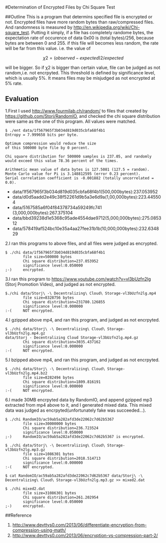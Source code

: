 #Determination of Encrypted Files by Chi Square Test

##Outline
This is a program that determins specified file is encrypted or not. 
Encrypted files have more random bytes than raw/compressed files. And randomness is measured by 
http://en.wikipedia.org/wiki/Chi-square_test. Putting it simply, if a file has completely randome bytes,
the expectation rate of occurence of data 0x00 is (total bytes)/256, because bytes are between 0 and 255.
if this file will becomes less random, the rate will be far from this value. i.e. the value of
```math
χ2=(observed-expected)2/expected
```
will be bigger. So if χ2 is bigger than certain value, file can be judged as not random,i.e. not encrpyted.
This threshold is defined by significance level, which is usually 5%. It means files may be misjudged as not encrypted
at 5% rate.

## Evaluation
1.First I used http://www.fourmilab.ch/random/ to files that created by https://github.com/Storj/RandomIO, 
and checked the chi square distribution were same as the one of this program. All values were matched.
```
$ ./ent data/1f567965f3b034d819d035cbfa68f4b1 
Entropy = 7.999658 bits per byte.

Optimum compression would reduce the size
of this 500000 byte file by 0 percent.

Chi square distribution for 500000 samples is 237.05, and randomly
would exceed this value 78.36 percent of the times.

Arithmetic mean value of data bytes is 127.5081 (127.5 = random).
Monte Carlo value for Pi is 3.148812595 (error 0.23 percent).
Serial correlation coefficient is -0.001882 (totally uncorrelated = 0.0).
```

* data/1f567965f3b034d819d035cbfa68f4b1(500,000bytes):237.053952
* data/d0d5aadd2e49c38f52261d9b5a3e6d9a(1,00,000bytes):223.445504
* data/5167585a6f04f84378734a59249fc741 (3,000,000bytes):267.375104
* data/bbd39238d1e5368c95ade4554dae9712(5,000,000bytes):275.085312
* data/578419af524bc10e35a4aa27fee31b1b(10,000,000bytes):232.634829

2.I ran this programs to above files, and all files were judged as encrypted.
```
$ ./chi data/1f567965f3b034d819d035cbfa68f4b1 
        file size=500000 bytes
        Chi square distribution=237.053952
        significance level:0.050000
;-)     encrypted.

```

3.I ran this program to https://www.youtube.com/watch?v=vl3bUzfn2lg (Storj Promotion Video), and judged as
not encrypted.
```
$./chi data/Storj\ -\ Decentralizing\ Cloud\ Storage-vl3bUzfn2lg.mp4
        file size=8328756 bytes
        Chi square distribution=231780.126855
        significance level:0.000000
:-(     NOT encrypted.
```

4.I gzipped above mp4, and ran this program, and judged as not encrpyted.

```
$ ./chi data/Storj\ -\ Decentralizing\ Cloud\ Storage-vl3bUzfn2lg.mp4.gz 
data/Storj - Decentralizing Cloud Storage-vl3bUzfn2lg.mp4.gz
        Chi square distribution=3035.437162
        significance level:0.000000
:-(     NOT encrypted.
```

5.I bzipped above mp4, and ran this program, and judged as not encrpyted.
```
$ ./chi data/Storj\ -\ Decentralizing\ Cloud\ Storage-vl3bUzfn2lg.mp4.bz2 
        file size=8282494 bytes
        Chi square distribution=1809.816191
        significance level:0.000000
:-(     NOT encrypted.
```

6.I made 30MB encrpyted data by RandomIO, and append gzipped mp3 extracted from mp4 above to it, and I generated
mixed data. This mixed data was judged as encrpyted(unfortunately fake was succeeded...).
```
$ ./chi RandomIO/ac59ab5a282afd3de22062c7d62b5367 
        file size=30000000 bytes
        Chi square distribution=236.723524
        significance level:0.050000
;-)     RandomIO/ac59ab5a282afd3de22062c7d62b5367 is encrypted.

$ ./chi data/Storj\ -\ Decentralizing\ Cloud\ Storage-vl3bUzfn2lg.mp3.gz 
        file size=1086301 bytes
        Chi square distribution=2018.514713
        significance level:0.000000
:-(     NOT encrypted.

$ cat RandomIO/ac59ab5a282afd3de22062c7d62b5367 data/Storj\ -\ Decentralizing\ Cloud\ Storage-vl3bUzfn2lg.mp3.gz >> mixed2.dat

$ ./chi mixed2.dat 
        file size=31086301 bytes
        Chi square distribution=261.202954
        significance level:0.050000
;-)     encrypted.

```



##Reference
1. http://www.devttys0.com/2013/06/differentiate-encryption-from-compression-using-math/
2. http://www.devttys0.com/2013/06/encryption-vs-compression-part-2/
